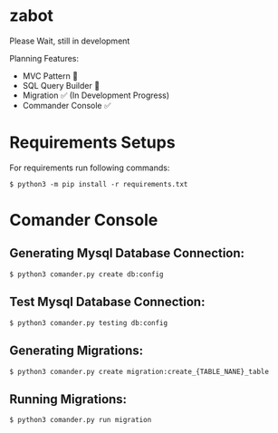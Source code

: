 # zabot
Please Wait, still in development

Planning Features:
- MVC Pattern 🔄 
- SQL Query Builder 🔄 
- Migration ✅ (In Development Progress)
- Commander Console ✅

# Requirements Setups
For requirements run following commands:
```
$ python3 -m pip install -r requirements.txt
```

# Comander Console

## Generating Mysql Database Connection:
```
$ python3 comander.py create db:config
```

## Test Mysql Database Connection:
```
$ python3 comander.py testing db:config
```

## Generating Migrations:
```
$ python3 comander.py create migration:create_{TABLE_NANE}_table
```

## Running Migrations:
```
$ python3 comander.py run migration
```